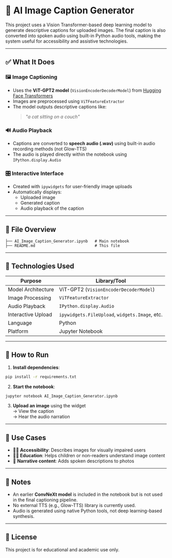 # 🧠 AI Image Caption Generator

This project uses a Vision Transformer-based deep learning model to generate descriptive captions for uploaded images. The final caption is also converted into spoken audio using built-in Python audio tools, making the system useful for accessibility and assistive technologies.

---

## ✅ What It Does

### 🖼️ Image Captioning
- Uses the **ViT-GPT2 model** (`VisionEncoderDecoderModel`) from [Hugging Face Transformers](https://huggingface.co/docs/transformers/index)
- Images are preprocessed using `ViTFeatureExtractor`
- The model outputs descriptive captions like:  
  > *"a cat sitting on a couch"*

### 🔊 Audio Playback
- Captions are converted to **speech audio (.wav)** using built-in audio recording methods (not Glow-TTS)
- The audio is played directly within the notebook using `IPython.display.Audio`

### 🎛️ Interactive Interface
- Created with `ipywidgets` for user-friendly image uploads
- Automatically displays:
  - Uploaded image
  - Generated caption
  - Audio playback of the caption

---

## 📂 File Overview

```
├── AI_Image_Caption_Generator.ipynb   # Main notebook
├── README.md                          # This file
```

---

## 🧠 Technologies Used

| Purpose              | Library/Tool |
|----------------------|--------------|
| Model Architecture   | ViT-GPT2 (`VisionEncoderDecoderModel`) |
| Image Processing     | `ViTFeatureExtractor` |
| Audio Playback       | `IPython.display.Audio` |
| Interactive Upload   | `ipywidgets.FileUpload`, `widgets.Image`, etc. |
| Language             | Python |
| Platform             | Jupyter Notebook |

---

## 🚀 How to Run

1. **Install dependencies**:

```bash
pip install -r requirements.txt
```

2. **Start the notebook**:

```bash
jupyter notebook AI_Image_Caption_Generator.ipynb
```

3. **Upload an image** using the widget  
   → View the caption  
   → Hear the audio narration

---

## 🎯 Use Cases

- 🧑‍🦯 **Accessibility**: Describes images for visually impaired users
- 🧑‍🏫 **Education**: Helps children or non-readers understand image content
- 📸 **Narrative content**: Adds spoken descriptions to photos

---

## 📝 Notes

- An earlier **ConvNeXt model** is included in the notebook but is not used in the final captioning pipeline.
- No external TTS (e.g., Glow-TTS) library is currently used.
- Audio is generated using native Python tools, not deep learning-based synthesis.

---

## 📃 License

This project is for educational and academic use only.
